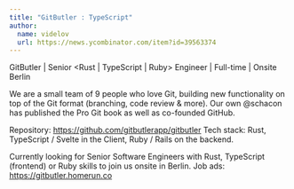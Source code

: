 ```yaml
---
title: "GitButler : TypeScript"
author:
  name: videlov
  url: https://news.ycombinator.com/item?id=39563374
---
```

GitButler | Senior &lt;Rust | TypeScript | Ruby&gt; Engineer | Full-time | Onsite Berlin

We are a small team of 9 people who love Git, building new functionality on top of the Git format (branching, code review &amp; more). Our own @schacon has published the Pro Git book as well as co-founded GitHub.

Repository: <a href="https:&#x2F;&#x2F;github.com&#x2F;gitbutlerapp&#x2F;gitbutler">https:&#x2F;&#x2F;github.com&#x2F;gitbutlerapp&#x2F;gitbutler</a> Tech stack: Rust, TypeScript &#x2F; Svelte in the Client, Ruby &#x2F; Rails on the backend.

Currently looking for Senior Software Engineers with Rust, TypeScript (frontend) or Ruby skills to join us onsite in Berlin. Job ads: <a href="https:&#x2F;&#x2F;gitbutler.homerun.co" rel="nofollow">https:&#x2F;&#x2F;gitbutler.homerun.co</a>
